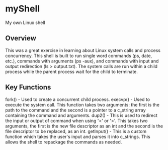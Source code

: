 # myShell
My own Linux shell

## Overview
This was a great exercise in learning about Linux system calls and process concurrency.  This shell is built to run single word commands (ps, date, etc.), commands with arguments (ps -aux), and commands with input and output redirection (ls > output.txt).  The system calls are run within a child process while the parent process wait for the child to terminate.

## Key Functions
fork()  -  Used to create a concurrent child process.
execvp()  -  Used to execute the system call.  This function takes two arguments: the first is the path to the command and the second is a pointer to a c_string array containing the command and arguments.
dup2() - This is used to redirect the input or output of command when using '<' or '>'.  This takes two arguments, the first is the new file descriptor as an int and the second is the file descriptor to be replaced, as an int.
getInput() - This is a custom function which takes the user's input and parses it into c_strings.  This allows the shell to repackage the commands as needed.
